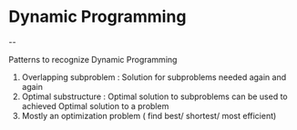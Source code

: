 # Dynamic Programming
-- 

Patterns to recognize Dynamic Programming
1. Overlapping subproblem : Solution for subproblems needed again and again
2. Optimal substructure : Optimal solution to subproblems can be used to achieved Optimal solution to a problem
3. Mostly an optimization problem ( find best/ shortest/ most efficient) 
